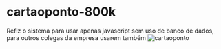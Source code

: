 # cartaoponto-800k
Refiz o sistema  para usar apenas javascript sem uso de banco de dados, para outros colegas da empresa usarem também
![cartaoponto](https://user-images.githubusercontent.com/110138219/213941784-612de818-160f-435a-848f-b3b67bcf3aa2.jpg)
